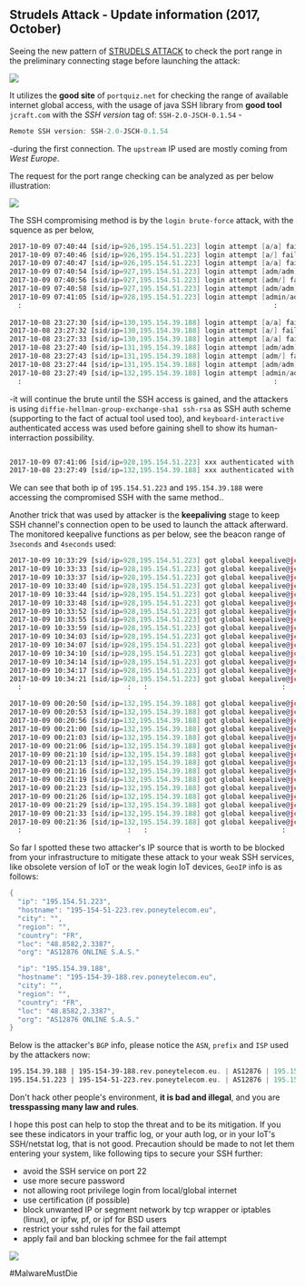 ## Strudels Attack - Update information (2017, October)

Seeing the new pattern of [STRUDELS ATTACK](http://blog.malwaremustdie.org/2017/02/mmd-0062-2017-ssh-direct-tcp-forward-attack.html) to check the port range in the preliminary connecting stage before launching the attack:

[![](https://lh3.googleusercontent.com/pgsMWhnmBJpeTVQIByBGZJvWJ1HQsK0Dawfxrqu3kZLNT9BGt5TLyzSXJbazi7oGcr_GKZSolnJ-Zq7HLXABluwajGg_quG1kcSkoT-aLzT4Gk9azsFpedZOqdVgxjtwG-QdrWC54WI=w700-h599-no)](https://lh3.googleusercontent.com/pgsMWhnmBJpeTVQIByBGZJvWJ1HQsK0Dawfxrqu3kZLNT9BGt5TLyzSXJbazi7oGcr_GKZSolnJ-Zq7HLXABluwajGg_quG1kcSkoT-aLzT4Gk9azsFpedZOqdVgxjtwG-QdrWC54WI=w1463-h599-no)

It utilizes the **good site** of `portquiz.net` for checking the range of available internet global access, with the usage of java SSH library from **good tool** `jcraft.com` with the *SSH version* tag of: `SSH-2.0-JSCH-0.1.54` -

```asm
Remote SSH version: SSH-2.0-JSCH-0.1.54
```

-during the first connection. The `upstream` IP used are mostly coming from *West Europe*. 

The request for the port range checking can be analyzed as per below illustration:

[![](https://lh3.googleusercontent.com/aI8rxA5xKJQrhQ--SCBq9eR4enqtyl-mp7--JMGfsLLzOMOMujPstdAC86UmKZJ_-bHt2XhVvj9YGn1eD_VUtQa_A5RWXI8erzMcMNJHcEdrEFykRQ-jwfVy8_a2GieF0yDsY7l8jNQ=w700-h562-no)](https://lh3.googleusercontent.com/aI8rxA5xKJQrhQ--SCBq9eR4enqtyl-mp7--JMGfsLLzOMOMujPstdAC86UmKZJ_-bHt2XhVvj9YGn1eD_VUtQa_A5RWXI8erzMcMNJHcEdrEFykRQ-jwfVy8_a2GieF0yDsY7l8jNQ=w1723-h562-no)

The SSH compromising method is by the `login brute-force` attack, with the squence as per below,

```asm
2017-10-09 07:40:44 [sid/ip=926,195.154.51.223] login attempt [a/a] failed
2017-10-09 07:40:46 [sid/ip=926,195.154.51.223] login attempt [a/] failed
2017-10-09 07:40:47 [sid/ip=926,195.154.51.223] login attempt [a/a] failed
2017-10-09 07:40:54 [sid/ip=927,195.154.51.223] login attempt [adm/adm] failed
2017-10-09 07:40:56 [sid/ip=927,195.154.51.223] login attempt [adm/] failed
2017-10-09 07:40:58 [sid/ip=927,195.154.51.223] login attempt [adm/adm] failed
2017-10-09 07:41:05 [sid/ip=928,195.154.51.223] login attempt [admin/admin] failed
  :                                                              :
  
2017-10-08 23:27:30 [sid/ip=130,195.154.39.188] login attempt [a/a] failed
2017-10-08 23:27:32 [sid/ip=130,195.154.39.188] login attempt [a/] failed
2017-10-08 23:27:33 [sid/ip=130,195.154.39.188] login attempt [a/a] failed
2017-10-08 23:27:40 [sid/ip=131,195.154.39.188] login attempt [adm/adm] failed
2017-10-08 23:27:43 [sid/ip=131,195.154.39.188] login attempt [adm/] failed
2017-10-08 23:27:44 [sid/ip=131,195.154.39.188] login attempt [adm/adm] failed
2017-10-08 23:27:49 [sid/ip=132,195.154.39.188] login attempt [admin/admin] failed
  :                                                              :
```
-it will continue the brute until the SSH access is gained, and the attackers is using `diffie-hellman-group-exchange-sha1 ssh-rsa` as SSH auth scheme (supporting to the fact of actual tool used too), and `keyboard-interactive` authenticated access was used before gaining shell to show its human-interraction possibility.

```asm

2017-10-09 07:41:06 [sid/ip=928,195.154.51.223] xxx authenticated with keyboard-interactive
2017-10-08 23:27:49 [sid/ip=132,195.154.39.188] xxx authenticated with keyboard-interactive
```
We can see that both ip of `195.154.51.223` and `195.154.39.188` were accessing the compromised SSH with the same method..

Another trick that was used by attacker is the **keepaliving** stage to keep SSH channel's connection open to be used to launch the attack afterward. 
The monitored keepalive functions as per below, see the beacon range of `3seconds` and `4seconds` used:

```asm
2017-10-09 10:33:29 [sid/ip=928,195.154.51.223] got global keepalive@jcraft.com request
2017-10-09 10:33:33 [sid/ip=928,195.154.51.223] got global keepalive@jcraft.com request
2017-10-09 10:33:37 [sid/ip=928,195.154.51.223] got global keepalive@jcraft.com request
2017-10-09 10:33:40 [sid/ip=928,195.154.51.223] got global keepalive@jcraft.com request
2017-10-09 10:33:44 [sid/ip=928,195.154.51.223] got global keepalive@jcraft.com request
2017-10-09 10:33:48 [sid/ip=928,195.154.51.223] got global keepalive@jcraft.com request
2017-10-09 10:33:52 [sid/ip=928,195.154.51.223] got global keepalive@jcraft.com request
2017-10-09 10:33:55 [sid/ip=928,195.154.51.223] got global keepalive@jcraft.com request
2017-10-09 10:33:59 [sid/ip=928,195.154.51.223] got global keepalive@jcraft.com request
2017-10-09 10:34:03 [sid/ip=928,195.154.51.223] got global keepalive@jcraft.com request
2017-10-09 10:34:07 [sid/ip=928,195.154.51.223] got global keepalive@jcraft.com request
2017-10-09 10:34:10 [sid/ip=928,195.154.51.223] got global keepalive@jcraft.com request
2017-10-09 10:34:14 [sid/ip=928,195.154.51.223] got global keepalive@jcraft.com request
2017-10-09 10:34:17 [sid/ip=928,195.154.51.223] got global keepalive@jcraft.com request
2017-10-09 10:34:21 [sid/ip=928,195.154.51.223] got global keepalive@jcraft.com request
  :                          :   :                                 :

2017-10-09 00:20:50 [sid/ip=132,195.154.39.188] got global keepalive@jcraft.com request
2017-10-09 00:20:53 [sid/ip=132,195.154.39.188] got global keepalive@jcraft.com request
2017-10-09 00:20:56 [sid/ip=132,195.154.39.188] got global keepalive@jcraft.com request
2017-10-09 00:21:00 [sid/ip=132,195.154.39.188] got global keepalive@jcraft.com request
2017-10-09 00:21:03 [sid/ip=132,195.154.39.188] got global keepalive@jcraft.com request
2017-10-09 00:21:06 [sid/ip=132,195.154.39.188] got global keepalive@jcraft.com request
2017-10-09 00:21:10 [sid/ip=132,195.154.39.188] got global keepalive@jcraft.com request
2017-10-09 00:21:13 [sid/ip=132,195.154.39.188] got global keepalive@jcraft.com request
2017-10-09 00:21:16 [sid/ip=132,195.154.39.188] got global keepalive@jcraft.com request
2017-10-09 00:21:19 [sid/ip=132,195.154.39.188] got global keepalive@jcraft.com request
2017-10-09 00:21:23 [sid/ip=132,195.154.39.188] got global keepalive@jcraft.com request
2017-10-09 00:21:26 [sid/ip=132,195.154.39.188] got global keepalive@jcraft.com request
2017-10-09 00:21:29 [sid/ip=132,195.154.39.188] got global keepalive@jcraft.com request
2017-10-09 00:21:33 [sid/ip=132,195.154.39.188] got global keepalive@jcraft.com request
2017-10-09 00:21:36 [sid/ip=132,195.154.39.188] got global keepalive@jcraft.com request
  :                          :   :                                 :
```

So far I spotted these two attacker's IP source that is worth to be blocked from your infrastructure to mitigate these attack to your weak SSH services, like obsolete version of IoT or the weak login IoT devices, `GeoIP` info is as follows:

```lua
{
  "ip": "195.154.51.223",
  "hostname": "195-154-51-223.rev.poneytelecom.eu",
  "city": "",
  "region": "",
  "country": "FR",
  "loc": "48.8582,2.3387",
  "org": "AS12876 ONLINE S.A.S."

  "ip": "195.154.39.188",
  "hostname": "195-154-39-188.rev.poneytelecom.eu",
  "city": "",
  "region": "",
  "country": "FR",
  "loc": "48.8582,2.3387",
  "org": "AS12876 ONLINE S.A.S."
}
```

Below is the attacker's `BGP` info, please notice the `ASN`, `prefix` and `ISP` used by the attackers now:

```asm
195.154.39.188 | 195-154-39-188.rev.poneytelecom.eu. | AS12876 | 195.154.0.0/16 | AS12876, | ONLINE S.A.S | FR
195.154.51.223 | 195-154-51-223.rev.poneytelecom.eu. | AS12876 | 195.154.0.0/16 | AS12876, | ONLINE S.A.S | FR
```

Don't hack other people's environment, **it is bad and illegal**, and you are **tresspassing many law and rules**.

I hope this post can help to stop the threat and to be its mitigation.
If you see these indicators in your traffic log, or your auth log, or in your IoT's SSH/netstat log, that is not good. Precaution should be made to not let them entering your system, like following tips to secure your SSH further:
- avoid the SSH service on port 22
- use more secure password
- not allowing root privilege login from local/global internet
- use certification (if possible)
- block unwanted IP or segment network by tcp wrapper or iptables (linux), or ipfw, pf, or ipf for BSD users
- restrict your sshd rules for the fail attempt
- apply fail and ban blocking schmee for the fail attempt

![](https://lh3.googleusercontent.com/7k_zZbozg2Cj_PI9_FWqYwwojSHIjyYqprUrJnuxJ6hU44guH8lFdThREicYSXpFK0tY2o_6SknJPM_mGzgkWzTGFjzpnXew6cRAkSlPyR994-oFQGVtdZapm7d9mvtrVwQ_lt0=w300-h291-no)

#MalwareMustDie
